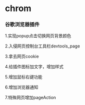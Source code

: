 # chrom
### 谷歌浏览器插件

1.实现popup点击切换网页背景颜色

2.入侵网页控制台工具栏devtools_page

3.拿去网页cookie

4.给插件图标加文字，增加样式

5.增加鼠标右键功能

6.增加浏览器通知

7.特殊网页增加pageAction
